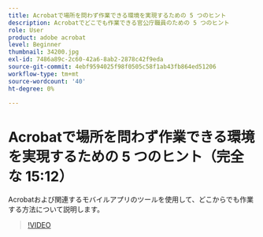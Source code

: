 ```yaml
---
title: Acrobatで場所を問わず作業できる環境を実現するための 5 つのヒント
description: Acrobatでどこでも作業できる官公庁職員のための 5 つのヒント
role: User
product: adobe acrobat
level: Beginner
thumbnail: 34200.jpg
exl-id: 7486a89c-2c60-42a6-8ab2-2878c42f9eda
source-git-commit: 4ebf9594025f98f0505c58f1ab43fb864ed51206
workflow-type: tm+mt
source-wordcount: '40'
ht-degree: 0%

---
```


# Acrobatで場所を問わず作業できる環境を実現するための 5 つのヒント（完全な 15:12）

Acrobatおよび関連するモバイルアプリのツールを使用して、どこからでも作業する方法について説明します。

>[!VIDEO](https://video.tv.adobe.com/v/34200?quality=12&learn=on&hidetitle=true)
